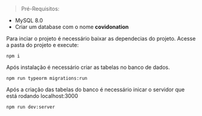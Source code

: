 > Pré-Requisitos:

- MySQL 8.0
- Criar um database com o nome **covidonation**

Para inciar o projeto é necessário baixar as dependecias do projeto.
Acesse a pasta do projeto e execute:

```
npm i
```

Após instalação é necessário criar as tabelas no banco de dados.

```
npm run typeorm migrations:run
```

Após a criação das tabelas do banco é necessário inicar o servidor que está rodando localhost:3000

```
npm run dev:server
```
